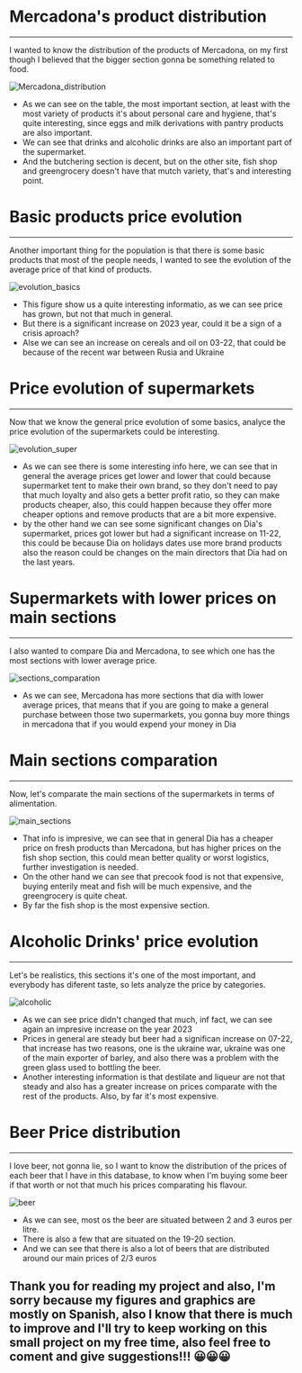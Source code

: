 # Mercadona's product distribution
---
I wanted to know the distribution of the products of Mercadona, on my first though I believed that the bigger section gonna be something related to food.

![Mercadona_distribution](../images/distribucion_productos_mercadona.png)

- As we can see on the table, the most important section, at least with the most variety of products it's about personal care and hygiene, that's quite interesting, since eggs and milk derivations with pantry products are also important.
- We can see that drinks and alcoholic drinks are also an important part of the supermarket.
- And the butchering section is decent, but on the other site, fish shop and greengrocery doesn't have that mutch variety, that's and interesting point.

# Basic products price evolution
---
Another important thing for the population is that there is some basic products that most of the people needs, I wanted to see the evolution of the average price of that kind of products.

![evolution_basics](../images/evolucion_precios_productos_basicos.png)

- This figure show us a quite interesting informatio, as we can see price has grown, but not that much in general.
- But there is a significant increase on 2023 year, could it be a sign of a crisis aproach?
- Alse we can see an increase on cereals and oil on 03-22, that could be because of the recent war between Rusia and Ukraine

# Price evolution of supermarkets
---
Now that we know the general price evolution of some basics, analyce the price evolution of the supermarkets could be interesting.

![evolution_super](../images/evolucion_precios_supermercados.png)

- As we can see there is some interesting info here, we can see that in general the average prices get lower and lower that could because supermarket tent to make their own brand, so they don't need to pay that much loyalty and also gets a better profit ratio, so they can make products cheaper, also, this could happen because they offer more cheaper options and remove products that are a bit more expensive.
- by the other hand we can see some significant changes on Dia's supermarket, prices got lower but had a significant increase on 11-22, this could be because Dia on holidays dates use more brand products also the reason could be changes on the main directors that Dia had on the last years.

# Supermarkets with lower prices on main sections
---
I also wanted to compare Dia and Mercadona, to see which one has the most sections with lower average price.

![sections_comparation](../images/mas_secciones_baratas.png)

- As we can see, Mercadona has more sections that dia with lower average prices, that means that if you are going to make a general purchase between those two supermarkets, you gonna buy more things in mercadona that if you would expend your money in Dia

# Main sections comparation
---
Now, let's comparate the main sections of the supermarkets in terms of alimentation.

![main_sections](../images/precio_promedio_secciones_principales.png)

- That info is impresive, we can see that in general Dia has a cheaper price on fresh products than Mercadona, but has higher prices on the fish shop section, this could mean better quality or worst logistics, further investigation is needed.
- On the other hand we can see that precook food is not that expensive, buying enterily meat and fish will be much expensive, and the greengrocery is quite cheat.
- By far the fish shop is the most expensive section.

# Alcoholic Drinks' price evolution
---
Let's be realistics, this sections it's one of the most important, and everybody has diferent taste, so lets analyze the price by categories.

![alcoholic](../images/evolucion_alcohol.png)

- As we can see price didn't changed that much, inf fact, we can see again an impresive increase on the year 2023
- Prices in general are steady but beer had a significan increase on 07-22, that increase has two reasons, one is the ukraine war, ukraine was one of the main exporter of barley, and also there was a problem with the green glass used to bottling the beer.
- Another interesting information is that destilate and liqueur are not that steady and also has a greater increase on prices comparate with the rest of the products. Also, by far it's most expensive.

# Beer Price distribution
---
I love beer, not gonna lie, so I want to know the distribution of the prices of each beer that I have in this database, to know when I'm buying some beer if that worth or not that much his prices comparating his flavour.

![beer](../images/dstribucion_cerveza.png)

- As we can see, most os the beer are situated between 2 and 3 euros per litre.
- There is also a few that are situated on the 19-20 section.
- And we can see that there is also a lot of beers that are distributed around our main prices of 2/3 euros

## Thank you for reading my project and also, I'm sorry because my figures and graphics are mostly on Spanish, also I know that there is much to improve and I'll try to keep working on this small project on my free time, also feel free to coment and give suggestions!!! 😀😀😀